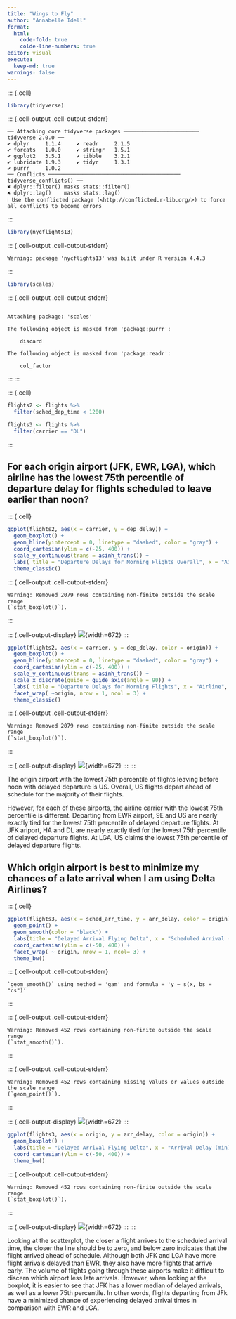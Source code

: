 ```yaml
---
title: "Wings to Fly"
author: "Annabelle Idell"
format: 
  html:
    code-fold: true
    colde-line-numbers: true
editor: visual
execute: 
  keep-md: true
warnings: false
---
```



::: {.cell}

```{.r .cell-code}
library(tidyverse)
```

::: {.cell-output .cell-output-stderr}

```
── Attaching core tidyverse packages ──────────────────────── tidyverse 2.0.0 ──
✔ dplyr     1.1.4     ✔ readr     2.1.5
✔ forcats   1.0.0     ✔ stringr   1.5.1
✔ ggplot2   3.5.1     ✔ tibble    3.2.1
✔ lubridate 1.9.3     ✔ tidyr     1.3.1
✔ purrr     1.0.2     
── Conflicts ────────────────────────────────────────── tidyverse_conflicts() ──
✖ dplyr::filter() masks stats::filter()
✖ dplyr::lag()    masks stats::lag()
ℹ Use the conflicted package (<http://conflicted.r-lib.org/>) to force all conflicts to become errors
```


:::

```{.r .cell-code}
library(nycflights13)
```

::: {.cell-output .cell-output-stderr}

```
Warning: package 'nycflights13' was built under R version 4.4.3
```


:::

```{.r .cell-code}
library(scales)
```

::: {.cell-output .cell-output-stderr}

```

Attaching package: 'scales'

The following object is masked from 'package:purrr':

    discard

The following object is masked from 'package:readr':

    col_factor
```


:::
:::

::: {.cell}

```{.r .cell-code}
flights2 <- flights %>%
  filter(sched_dep_time < 1200)

flights3 <- flights %>% 
  filter(carrier == "DL")
```
:::


## For each origin airport (JFK, EWR, LGA), which airline has the lowest 75th percentile of departure delay for flights scheduled to leave earlier than noon?


::: {.cell}

```{.r .cell-code}
ggplot(flights2, aes(x = carrier, y = dep_delay)) +
  geom_boxplot() +
  geom_hline(yintercept = 0, linetype = "dashed", color = "gray") +
  coord_cartesian(ylim = c(-25, 400)) +
  scale_y_continuous(trans = asinh_trans()) +
  labs( title = "Departure Delays for Morning Flights Overall", x = "Airline", y = "Departure Delay (min)") + 
  theme_classic()
```

::: {.cell-output .cell-output-stderr}

```
Warning: Removed 2079 rows containing non-finite outside the scale range
(`stat_boxplot()`).
```


:::

::: {.cell-output-display}
![](Wings-to-Fly_files/figure-html/unnamed-chunk-3-1.png){width=672}
:::

```{.r .cell-code}
ggplot(flights2, aes(x = carrier, y = dep_delay, color = origin)) +
  geom_boxplot() +
  geom_hline(yintercept = 0, linetype = "dashed", color = "gray") +
  coord_cartesian(ylim = c(-25, 400)) +
  scale_y_continuous(trans = asinh_trans()) +
  scale_x_discrete(guide = guide_axis(angle = 90)) +
  labs( title = "Departure Delays for Morning Flights", x = "Airline", y = "Departure Delay (min)") + 
  facet_wrap( ~origin, nrow = 1, ncol = 3) +
  theme_classic()
```

::: {.cell-output .cell-output-stderr}

```
Warning: Removed 2079 rows containing non-finite outside the scale range
(`stat_boxplot()`).
```


:::

::: {.cell-output-display}
![](Wings-to-Fly_files/figure-html/unnamed-chunk-3-2.png){width=672}
:::
:::


The origin airport with the lowest 75th percentile of flights leaving before noon with delayed departure is US. Overall, US flights depart ahead of schedule for the majority of their flights.

However, for each of these airports, the airline carrier with the lowest 75th percentile is different. Departing from EWR airport, 9E and US are nearly exactly tied for the lowest 75th percentile of delayed departure flights. At JFK ariport, HA and DL are nearly exactly tied for the lowest 75th percentile of delayed departure flights. At LGA, US claims the lowest 75th percentile of delayed departure flights.

## Which origin airport is best to minimize my chances of a late arrival when I am using Delta Airlines?


::: {.cell}

```{.r .cell-code}
ggplot(flights3, aes(x = sched_arr_time, y = arr_delay, color = origin)) +
  geom_point() +
  geom_smooth(color = "black") +
  labs(title = "Delayed Arrival Flying Delta", x = "Scheduled Arrival (min)", y = "Delayed Arrival (min)") +
  coord_cartesian(ylim = c(-50, 400)) +
  facet_wrap( ~ origin, nrow = 1, ncol= 3) +
  theme_bw()
```

::: {.cell-output .cell-output-stderr}

```
`geom_smooth()` using method = 'gam' and formula = 'y ~ s(x, bs = "cs")'
```


:::

::: {.cell-output .cell-output-stderr}

```
Warning: Removed 452 rows containing non-finite outside the scale range
(`stat_smooth()`).
```


:::

::: {.cell-output .cell-output-stderr}

```
Warning: Removed 452 rows containing missing values or values outside the scale range
(`geom_point()`).
```


:::

::: {.cell-output-display}
![](Wings-to-Fly_files/figure-html/unnamed-chunk-4-1.png){width=672}
:::

```{.r .cell-code}
ggplot(flights3, aes(x = origin, y = arr_delay, color = origin)) +
  geom_boxplot() +
  labs(title = "Delayed Arrival Flying Delta", x = "Arrival Delay (min)", y = "Origin Airport") +
  coord_cartesian(ylim = c(-50, 400)) +
  theme_bw()
```

::: {.cell-output .cell-output-stderr}

```
Warning: Removed 452 rows containing non-finite outside the scale range
(`stat_boxplot()`).
```


:::

::: {.cell-output-display}
![](Wings-to-Fly_files/figure-html/unnamed-chunk-4-2.png){width=672}
:::
:::


Looking at the scatterplot, the closer a flight arrives to the scheduled arrival time, the closer the line should be to zero, and below zero indicates that the flight arrived ahead of schedule. Although both JFK and LGA have more flight arrivals delayed than EWR, they also have more flights that arrive early. The volume of flights going through these airports make it difficult to discern which airport less late arrivals. However, when looking at the boxplot, it is easier to see that JFK has a lower median of delayed arrivals, as well as a lower 75th percentile. In other words, flights departing from JFk have a minimized chance of experiencing delayed arrival times in comparison with EWR and LGA.

